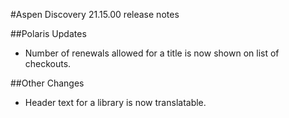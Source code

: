 #Aspen Discovery 21.15.00 release notes

##Polaris Updates
- Number of renewals allowed for a title is now shown on list of checkouts. 

##Other Changes
- Header text for a library is now translatable.